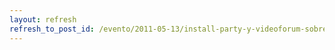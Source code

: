 ```yaml
---
layout: refresh
refresh_to_post_id: /evento/2011-05-13/install-party-y-videoforum-sobre-software-libre-en-daimiel-17-de-mayo
---
```

